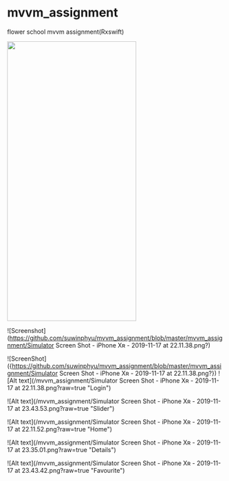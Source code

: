 # mvvm_assignment
flower school mvvm assignment(Rxswift)

<img src="Simulator Screen Shot - iPhone Xʀ - 2019-11-17 at 22.11.38.png" width="300" height="650"/>

![Screenshot](https://github.com/suwinphyu/mvvm_assignment/blob/master/mvvm_assignment/Simulator Screen Shot - iPhone Xʀ - 2019-11-17 at 22.11.38.png?)

![ScreenShot]({https://github.com/suwinphyu/mvvm_assignment/blob/master/mvvm_assignment/Simulator Screen Shot - iPhone Xʀ - 2019-11-17 at 22.11.38.png?})
![Alt text](/mvvm_assignment/Simulator Screen Shot - iPhone Xʀ - 2019-11-17 at 22.11.38.png?raw=true "Login")

![Alt text](/mvvm_assignment/Simulator Screen Shot - iPhone Xʀ - 2019-11-17 at 23.43.53.png?raw=true "Slider")

![Alt text](/mvvm_assignment/Simulator Screen Shot - iPhone Xʀ - 2019-11-17 at 22.11.52.png?raw=true "Home")

![Alt text](/mvvm_assignment/Simulator Screen Shot - iPhone Xʀ - 2019-11-17 at 23.35.01.png?raw=true "Details")

![Alt text](/mvvm_assignment/Simulator Screen Shot - iPhone Xʀ - 2019-11-17 at 23.43.42.png?raw=true "Favourite")
